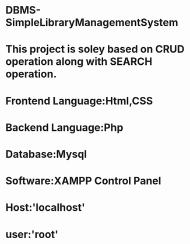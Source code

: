 # DBMS-SimpleLibraryManagementSystem
# This project is soley based on CRUD operation along with SEARCH operation.
# Frontend Language:Html,CSS
# Backend Language:Php
# Database:Mysql
# Software:XAMPP Control Panel
# Host:'localhost'
# user:'root'
